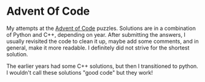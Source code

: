 # Advent Of Code

My attempts at the [Advent of Code](http://adventofcode.com) puzzles. Solutions are in a combination of Python and C++, depending on year. After submitting the answers, I usually revisited the code to clean it up, maybe add some comments, and in general, make it more readable. I definitely did not strive for the shortest solution.

The earlier years had some C++ solutions, but then I transitioned to python. I wouldn't call these solutions "good code" but they work!